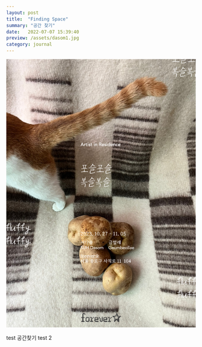 ```yaml
---
layout: post
title:  "Finding Space"
summary: "공간 찾기"
date:   2022-07-07 15:39:40
preview: /assets/dasom1.jpg
category: journal
---
```

 
![Picture 1](/assets/dasom.jpg)
 
 test 공간찾기 
 test 2 
